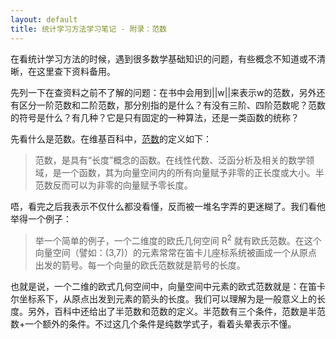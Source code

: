 ```yaml
---
layout: default
title: 统计学习方法学习笔记 - 附录：范数
---
```

在看统计学习方法的时候，遇到很多数学基础知识的问题，有些概念不知道或不清晰，在这里查下资料备用。

先列一下在查资料之前不了解的问题：在书中会用到||w||来表示w的范数，另外还有区分一阶范数和二阶范数，那分别指的是什么？有没有三阶、四阶范数呢？范数的符号是什么？有几种？它是只有固定的一种算法，还是一类函数的统称？

先看什么是范数。在维基百科中，<a href="http://zh.wikipedia.org/wiki/%E8%8C%83%E6%95%B0">范数</a>的定义如下：

<blockquote>
范数，是具有“长度”概念的函数。在线性代数、泛函分析及相关的数学领域，是一个函数，其为向量空间内的所有向量赋予非零的正长度或大小。半范数反而可以为非零的向量赋予零长度。
</blockquote>

唔，看完之后我表示不仅什么都没看懂，反而被一堆名字弄的更迷糊了。我们看他举得一个例子：

<blockquote>
举一个简单的例子，一个二维度的欧氏几何空间 R<sup>2</sup> 就有欧氏范数。在这个向量空间（譬如：(3,7)）的元素常常在笛卡儿座标系统被画成一个从原点出发的箭号。每一个向量的欧氏范数就是箭号的长度。
</blockquote>

也就是说，一个二维的欧式几何空间中，向量空间中元素的欧式范数就是：在笛卡尔坐标系下，从原点出发到元素的箭头的长度。我们可以理解为是一般意义上的长度。另外，百科中还给出了半范数和范数的定义。半范数有三个条件，范数是半范数+一个额外的条件。不过这几个条件是纯数学式子，看着头晕表示不懂。
